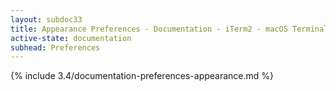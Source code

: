 ```yaml
---
layout: subdoc33
title: Appearance Preferences - Documentation - iTerm2 - macOS Terminal Replacement
active-state: documentation
subhead: Preferences
---
```

{% include 3.4/documentation-preferences-appearance.md %}
